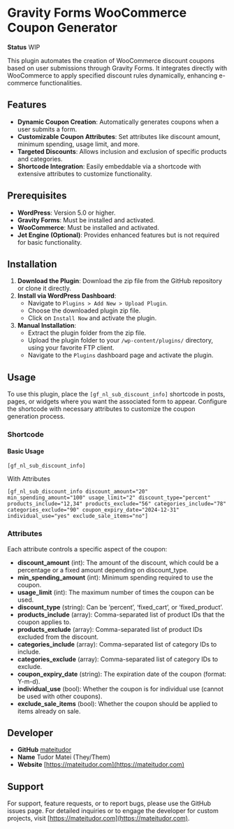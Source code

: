 # Gravity Forms WooCommerce Coupon Generator

**Status** WIP

This plugin automates the creation of WooCommerce discount coupons based on user submissions through Gravity Forms. It integrates directly with WooCommerce to apply specified discount rules dynamically, enhancing e-commerce functionalities.

## Features

- **Dynamic Coupon Creation**: Automatically generates coupons when a user submits a form.
- **Customizable Coupon Attributes**: Set attributes like discount amount, minimum spending, usage limit, and more.
- **Targeted Discounts**: Allows inclusion and exclusion of specific products and categories.
- **Shortcode Integration**: Easily embeddable via a shortcode with extensive attributes to customize functionality.

## Prerequisites

- **WordPress**: Version 5.0 or higher.
- **Gravity Forms**: Must be installed and activated.
- **WooCommerce**: Must be installed and activated.
- **Jet Engine (Optional)**: Provides enhanced features but is not required for basic functionality.

## Installation

1. **Download the Plugin**: Download the zip file from the GitHub repository or clone it directly.
2. **Install via WordPress Dashboard**:
   - Navigate to `Plugins > Add New > Upload Plugin`.
   - Choose the downloaded plugin zip file.
   - Click on `Install Now` and activate the plugin.
3. **Manual Installation**:
   - Extract the plugin folder from the zip file.
   - Upload the plugin folder to your `/wp-content/plugins/` directory, using your favorite FTP client.
   - Navigate to the `Plugins` dashboard page and activate the plugin.

## Usage

To use this plugin, place the `[gf_nl_sub_discount_info]` shortcode in posts, pages, or widgets where you want the associated form to appear. Configure the shortcode with necessary attributes to customize the coupon generation process.

### Shortcode

#### Basic Usage

```plaintext
[gf_nl_sub_discount_info]
```

With Attributes

```
[gf_nl_sub_discount_info discount_amount="20" min_spending_amount="100" usage_limit="2" discount_type="percent" products_include="12,34" products_exclude="56" categories_include="78" categories_exclude="90" coupon_expiry_date="2024-12-31" individual_use="yes" exclude_sale_items="no"]
```

### Attributes

Each attribute controls a specific aspect of the coupon:

- **discount_amount** (int): The amount of the discount, which could be a percentage or a fixed amount depending on discount_type.
- **min_spending_amount** (int): Minimum spending required to use the coupon.
- **usage_limit** (int): The maximum number of times the coupon can be used.
- **discount_type** (string): Can be ‘percent’, ‘fixed_cart’, or ‘fixed_product’.
- **products_include** (array): Comma-separated list of product IDs that the coupon applies to.
- **products_exclude** (array): Comma-separated list of product IDs excluded from the discount.
- **categories_include** (array): Comma-separated list of category IDs to include.
- **categories_exclude** (array): Comma-separated list of category IDs to exclude.
- **coupon_expiry_date** (string): The expiration date of the coupon (format: Y-m-d).
- **individual_use** (bool): Whether the coupon is for individual use (cannot be used with other coupons).
- **exclude_sale_items** (bool): Whether the coupon should be applied to items already on sale.

## Developer

- **GitHub** [mateitudor](https://github.com/mateitudor)
- **Name** Tudor Matei (They/Them)
- **Website** [https://mateitudor.com](https://mateitudor.com)

## Support

For support, feature requests, or to report bugs, please use the GitHub issues page.
For detailed inquiries or to engage the developer for custom projects, visit [https://mateitudor.com](https://mateitudor.com).